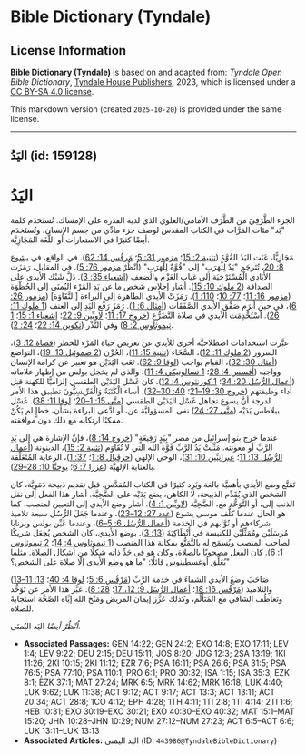 # Bible Dictionary (Tyndale)

## License Information

**Bible Dictionary (Tyndale)** is based on and adapted from: _Tyndale Open Bible Dictionary_, [Tyndale House Publishers](https://tyndaleopenresources.com/), 2023, which is licensed under a [CC BY-SA 4.0 license](https://creativecommons.org/licenses/by-sa/4.0/legalcode.en).

This markdown version (created `2025-10-20`) is provided under the same license.



--------------------------------

## اليَدُ (id: 159128)

اليَدُ
======

الجزء الطَّرَفِيّ من الطَّرَف الأمامي/العلوي الذي لديه القدرة على الإمساك. تُستَخدَم كلمة "يَد" مئات المَرَّات في الكتاب المقدس لوصف جزء مادِّي من جسم الإنسان، وتُستَخدَم أيضًا كثيرًا في الاستعارات أو اللُّغَة المَجَازِيَّة.

مَجَازِيًّا، عَنَت اليَدُ القُوَّةَ ([تثنية 2: 15](https://ref.ly/Deut2:15)؛ [مزمور 31: 5](https://ref.ly/Ps31:5)؛ [مَرقُس 14: 62](https://ref.ly/Mark14:62)). في الواقع، في [يشوع 8: 20](https://ref.ly/Josh8:20)، تُتَرجَم "يَدٌ لِلْهَرَبِ" إلى "قُوَّةٌ لِلْهَرَبِ" (اُنْظُرْ [مزمور 76: 5](https://ref.ly/Ps76:5)). في المقابل، رَمَزَت الأَيَادِي الْمُسْتَرْخِيَة إلى غياب العَزْم والضعف ([إشعياء 35: 3](https://ref.ly/Isa35:3)). دَلَّ شَبْك الأيدي على الصداقة ([2 ملوك 10: 15](https://ref.ly/2Kgs10:15)). أشار إجلاس شخص ما عن يَدِ المَرْء اليُمنَى إلى الحُظْوَة ([مزمور 16: 11](https://ref.ly/Ps16:11)؛ [77: 10](https://ref.ly/Ps77:10)؛ [110: 1](https://ref.ly/Ps110:1)). رَمَزَتْ الأيدي الطاهرة إلى البراءة \[النَّقَاوَة] ([مزمور 26: 6](https://ref.ly/Ps26:6))، في حين أَبرَم صَفْق الأيدي الصَّفَقَات ([أمثال 6: 1](https://ref.ly/Prov6:1)). رَمَزَ رَفْع اليَدِ إلى العنف ([1 ملوك 11: 26](https://ref.ly/1Kgs11:26)). اُسْتُخْدِمَت الأيدي في صلاة التَّضَرُّع ([خروج 17: 11](https://ref.ly/Exod17:11)؛ [لاويِّين 9: 22](https://ref.ly/Lev9:22)؛ [إشعياء 1: 15](https://ref.ly/Isa1:15)؛ [1 تيموثاوس 2: 8](https://ref.ly/1Tim2:8)) وفي النَّذْر ([تكوين 14: 22](https://ref.ly/Gen14:22)؛ [24: 2](https://ref.ly/Gen24:2)).

عبَّرت استخدامات اصطلاحيَّة أخرى للأيدي عن تعريض حياة المَرْء للخطر ([قضاة 12: 3](https://ref.ly/Judg12:3))، السرور ([2 ملوك 11: 12](https://ref.ly/2Kgs11:12))، السَّخَاء ([تثنية 15: 11](https://ref.ly/Deut15:11))، الحُزْن ([2 صموئيل 13: 19](https://ref.ly/2Sam13:19))، التواضع ([أمثال 30: 32](https://ref.ly/Prov30:32))، القيام بواجب ([لوقا 9: 62](https://ref.ly/Luke9:62)). تَعَب اليَدَيْن هو تعبير عن كرامة الإنسان وواجبه ([أفسس 4: 28](https://ref.ly/Eph4:28)؛ [1 تسالونيكي 4: 11](https://ref.ly/1Thess4:11))، والذي لم يخجل بولس من إظهار علاماته ([أعمال الرُّسُل 20: 34](https://ref.ly/Acts20:34)؛ [1 كورنثوس 4: 12](https://ref.ly/1Cor4:12)). كان غَسْل اليَدَيْن الطقسي إلزاميًّا للكهنة قبل أداء وظيفتهم ([خروج 30: 19–21](https://ref.ly/Exod30:19-Exod30:21)؛ [40: 30–32](https://ref.ly/Exod40:30-Exod40:32)). أساء الْكَتَبَةُ وَالْفَرِّيسِيُّونَ تطبيق هذا الأمر لدرجة أنَّ يسوع تجاهل غَسْل اليَدَيْن الطقسي ([متَّى 15: 1–20](https://ref.ly/Matt15:1-Matt15:20)؛ [لوقا 11: 38](https://ref.ly/Luke11:38)). غَسْل بيلاطس يَدَيْه ([متَّى 27: 24](https://ref.ly/Matt27:24)) نفى المسؤوليَّة عن، أو ادَّعى البراءة بشأن، خطإٍ لم يَكُنْ ممكنًا ارتكابه مع ذلك دون موافقته.

عندما خرج بنو إسرائيل من مصر "بِيَدٍ رَفِيعَةٍ" ([خروج 14: 8](https://ref.ly/Exod14:8))، فإنَّ الإشارة هي إلى يَدِ الرَّبِّ أو معونته. مَثَّلَتْ يَدُ الرَّبِّ قُوَّة الله التي لا تُقَاوَم ([تثنية 2: 15](https://ref.ly/Deut2:15))، الدينونة ([أعمال الرُّسُل 13: 11](https://ref.ly/Acts13:11)؛ [عبرانيِّين 10: 31](https://ref.ly/Heb10:31))، الوحي الإلهي ([حزقيال 8: 1](https://ref.ly/Ezek8:1)؛ [37: 1](https://ref.ly/Ezek37:1))، الرعاية المُتَعَلِّقة بالعناية الإلهيَّة ([عزرا 7: 6](https://ref.ly/Ezra7:6)؛ [يوحنَّا 10: 28–29](https://ref.ly/John10:28-John10:29)).

تَمَتَّع وضع الأيدي بأهميَّة بالغة ويَرِد كثيرًا في الكتاب المُقدَّس. قبل تقديم ذبيحة دَمَوِيَّة، كان الشخص الذي يُقَدِّم الذبيحة، لا الكاهن، يضع يَدَيْه على الضَّحِيَّة. أشار هذا الفعل إلى نقل الذنب إلى، أو التَّوَحُّد مع، الضَّحِيَّة ([لاويِّين 1: 4](https://ref.ly/Lev1:4)). أشار وضع الأيدي إلى التعيين لمنصب، كما هو الحال عندما كلَّف موسى يشوع ([عدد 27: 12–23](https://ref.ly/Num27:12-Num27:23))، وعندما جَعَلَ الرُّسُل سبعة تلاميذ شركاءهم أو نُوَّابهم في الخدمة ([أعمال الرُّسُل 6: 5–6](https://ref.ly/Acts6:5-Acts6:6))، وعندما عُيِّن بولس وبرنابا مُرسَلَيْن ومُمَثِّلَيْن للكنيسة في أَنْطَاكِيَةَ ([13: 3](https://ref.ly/Acts13:3)). بوضع الأيدي، كان الشخص يُجعَل شريكًا لصاحب المنصب ويُسمَح له بالتَّمَتُّع بمكانة هذا المنصب ([1 تيموثاوس 4: 14](https://ref.ly/1Tim4:14)؛ [2 تيموثاوس 1: 6](https://ref.ly/2Tim1:6)). كان الفعل مصحوبًا بالصلاة، وكان هو في حَدِّ ذاته شكلًا من أشكال الصلاة. مثلما يُعَلِّق أوغسطينوس قائلًا: "ما هو وضع الأيدي إلَّا صلاة على الشخص؟"

صَاحَبَ وضعُ الأيدي الشفاءَ في خدمة الرَّبِّ ([مَرْقُس 6: 5](https://ref.ly/Mark6:5)؛ [لوقا 4: 40](https://ref.ly/Luke4:40)؛ [13: 11–13](https://ref.ly/Luke13:11-Luke13:13)) والتلاميذ ([مَرْقُس 16: 18](https://ref.ly/Mark16:18)؛ [أعمال الرُّسُل 9: 12، 17](https://ref.ly/Acts9:12)؛ [28: 8](https://ref.ly/Acts28:8)). عَبَّر هذا الأمر عن تَوَحُّد وتَعَاطُف الشافي مع المُتَأَلِّم، وكذلك عَزَّز إيمانَ المريض ومَنْحَ الله إيَّاه الصِّحَّة استجابةً للصلاة.

*اُنْظُرْ أيضًا* اليَد اليُمنَى.

* **Associated Passages:** GEN 14:22; GEN 24:2; EXO 14:8; EXO 17:11; LEV 1:4; LEV 9:22; DEU 2:15; DEU 15:11; JOS 8:20; JDG 12:3; 2SA 13:19; 1KI 11:26; 2KI 10:15; 2KI 11:12; EZR 7:6; PSA 16:11; PSA 26:6; PSA 31:5; PSA 76:5; PSA 77:10; PSA 110:1; PRO 6:1; PRO 30:32; ISA 1:15; ISA 35:3; EZK 8:1; EZK 37:1; MAT 27:24; MRK 6:5; MRK 14:62; MRK 16:18; LUK 4:40; LUK 9:62; LUK 11:38; ACT 9:12; ACT 9:17; ACT 13:3; ACT 13:11; ACT 20:34; ACT 28:8; 1CO 4:12; EPH 4:28; 1TH 4:11; 1TI 2:8; 1TI 4:14; 2TI 1:6; HEB 10:31; EXO 30:19–EXO 30:21; EXO 40:30–EXO 40:32; MAT 15:1–MAT 15:20; JHN 10:28–JHN 10:29; NUM 27:12–NUM 27:23; ACT 6:5–ACT 6:6; LUK 13:11–LUK 13:13
* **Associated Articles:** اليد اليمنى (ID: `443986@TyndaleBibleDictionary`)

